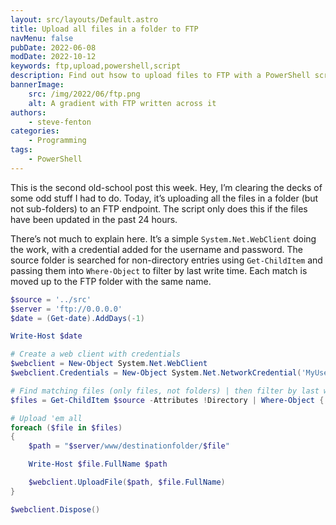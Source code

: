 ```yaml
---
layout: src/layouts/Default.astro
title: Upload all files in a folder to FTP
navMenu: false
pubDate: 2022-06-08
modDate: 2022-10-12
keywords: ftp,upload,powershell,script
description: Find out hsow to upload files to FTP with a PowerShell script.
bannerImage:
    src: /img/2022/06/ftp.png
    alt: A gradient with FTP written across it
authors:
    - steve-fenton
categories:
    - Programming
tags:
    - PowerShell
---
```


This is the second old-school post this week. Hey, I’m clearing the decks of some odd stuff I had to do. Today, it’s uploading all the files in a folder (but not sub-folders) to an FTP endpoint. The script only does this if the files have been updated in the past 24 hours.

There’s not much to explain here. It’s a simple `System.Net.WebClient` doing the work, with a credential added for the username and password. The source folder is searched for non-directory entries using `Get-ChildItem` and passing them into `Where-Object` to filter by last write time. Each match is moved up to the FTP folder with the same name.

```powershell
$source = '../src'
$server = 'ftp://0.0.0.0'
$date = (Get-date).AddDays(-1)

Write-Host $date

# Create a web client with credentials
$webclient = New-Object System.Net.WebClient 
$webclient.Credentials = New-Object System.Net.NetworkCredential('MyUserName','MyPassword')  

# Find matching files (only files, not folders) | then filter by last write time
$files = Get-ChildItem $source -Attributes !Directory | Where-Object { $_.LastWriteTime -ge $date }

# Upload 'em all
foreach ($file in $files)
{
    $path = "$server/www/destinationfolder/$file"

    Write-Host $file.FullName $path

    $webclient.UploadFile($path, $file.FullName)
} 

$webclient.Dispose()
```